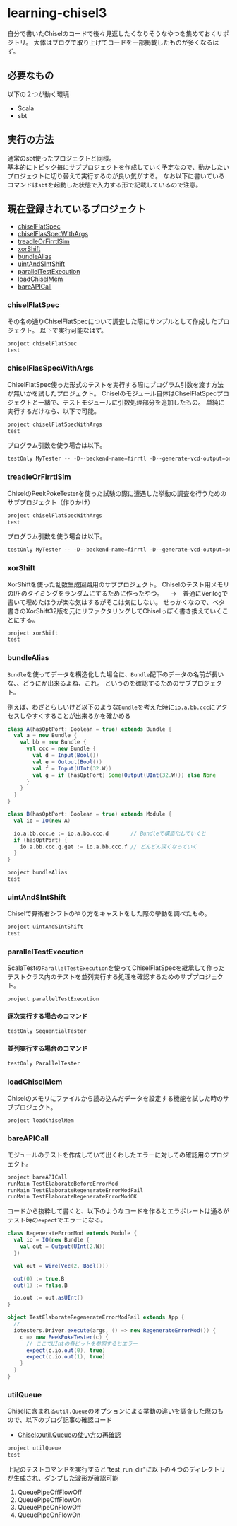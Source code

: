 # learning-chisel3

自分で書いたChiselのコードで後々見返したくなりそうなやつを集めておくリポジトリ。
大体はブログで取り上げてコードを一部掲載したものが多くなるはず。

## 必要なもの

以下の２つが動く環境

- Scala
- sbt

## 実行の方法

通常のsbt使ったプロジェクトと同様。<br>
基本的にトピック毎にサブプロジェクトを作成していく予定なので、動かしたいプロジェクトに切り替えて実行するのが良い気がする。
なお以下に書いているコマンドは`sbt`を起動した状態で入力する形で記載しているので注意。

## 現在登録されているプロジェクト

- [chiselFlatSpec](#chiselFlatSpec)
- [chiselFlasSpecWithArgs](#chiselFlasSpecWithArgs)
- [treadleOrFirrtlSim](#treadleOrFirrtlSim)
- [xorShift](#xorShift)
- [bundleAlias](#bundleAlias)
- [uintAndSIntShift](#uintAndSIntShift)
- [parallelTestExecution](#parallelTestExecution)
- [loadChiselMem](#loadChiselMem)
- [bareAPICall](#bareAPICall)

### chiselFlatSpec
その名の通りChiselFlatSpecについて調査した際にサンプルとして作成したプロジェクト。
以下で実行可能なはず。

```scala
project chiselFlatSpec
test
```

### chiselFlasSpecWithArgs
ChiselFlatSpec使った形式のテストを実行する際にプログラム引数を渡す方法が無いかを試したプロジェクト。
Chiselのモジュール自体はChselFlatSpecプロジェクトと一緒で、テストモジュールに引数処理部分を追加したもの。
単純に実行するだけなら、以下で可能。

```scala
project chiselFlatSpecWithArgs
test
```

プログラム引数を使う場合は以下。

```scala
testOnly MyTester -- -D--backend-name=firrtl -D--generate-vcd-output=on -D--is-verbose=true
```

### treadleOrFirrtlSim

ChiselのPeekPokeTesterを使った試験の際に遭遇した挙動の調査を行うためのサブプロジェクト（作りかけ）

```scala
project chiselFlatSpecWithArgs
test
```

プログラム引数を使う場合は以下。

```scala
testOnly MyTester -- -D--backend-name=firrtl -D--generate-vcd-output=on -D--is-verbose=true
```

### xorShift

XorShiftを使った乱数生成回路用のサブプロジェクト。
Chiselのテスト用メモリのI/Fのタイミングをランダムにするために作ったやつ。
　→　普通にVerilogで書いて埋めたほうが楽な気はするがそこは気にしない。
せっかくなので、ベタ書きのXorShift32版を元にリファクタリングしてChiselっぽく書き換えていくことにする。

```scala
project xorShift
test
```

### bundleAlias

`Bundle`を使ってデータを構造化した場合に、`Bundle`配下のデータの名前が長いな、、どうにか出来るよね、これ。
というのを確認するためのサブプロジェクト。

例えば、わざとらしいけど以下のような`Bundle`を考えた時に`io.a.bb.ccc`にアクセスしやすくすることが出来るかを確かめる

```scala
class A(hasOptPort: Boolean = true) extends Bundle {
  val a = new Bundle {
    val bb = new Bundle {
      val ccc = new Bundle {
        val d = Input(Bool())
        val e = Output(Bool())
        val f = Input(UInt(32.W))
        val g = if (hasOptPort) Some(Output(UInt(32.W))) else None
      }
    }
  }
}

class B(hasOptPort: Boolean = true) extends Module {
  val io = IO(new A)

  io.a.bb.ccc.e := io.a.bb.ccc.d       // Bundleで構造化していくと
  if (hasOptPort) {
    io.a.bb.ccc.g.get := io.a.bb.ccc.f // どんどん深くなっていく
  }
}
```

```scala
project bundleAlias
test
```

### uintAndSIntShift

Chiselで算術右シフトのやり方をキャストをした際の挙動を調べたもの。

```scala
project uintAndSIntShift
test
```

### parallelTestExecution

ScalaTestの`ParallelTestExecution`を使ってChiselFlatSpecを継承して作った
テストクラス内のテストを並列実行する処理を確認するためのサブプロジェクト。

```scala
project parallelTestExecution
```

#### 逐次実行する場合のコマンド

```scala
testOnly SequentialTester
```

#### 並列実行する場合のコマンド

```scala
testOnly ParallelTester
```

### loadChiselMem

Chiselのメモリにファイルから読み込んだデータを設定する機能を試した時のサブプロジェクト。

```scala
project loadChiselMem
```

### bareAPICall

モジュールのテストを作成していて出くわしたエラーに対しての確認用のプロジェクト。

```scala
project bareAPICall
runMain TestElaborateBeforeErrorMod
runMain TestElaborateRegenerateErrorModFail
runMain TestElaborateRegenerateErrorModOK
```

コードから抜粋して書くと、以下のようなコードを作るとエラボレートは通るがテスト時の`expect`でエラーになる。

```scala
class RegenerateErrorMod extends Module {
  val io = IO(new Bundle {
    val out = Output(UInt(2.W))
  })

  val out = Wire(Vec(2, Bool()))

  out(0) := true.B
  out(1) := false.B

  io.out := out.asUInt()
}

object TestElaborateRegenerateErrorModFail extends App {
  //
  iotesters.Driver.execute(args, () => new RegenerateErrorMod()) {
    c => new PeekPokeTester(c) {
      // ここでUIntの各ビットを参照するとエラー
      expect(c.io.out(0), true)
      expect(c.io.out(1), true)
    }
  }
}
```

### utilQueue

Chiselに含まれる`util.Queue`のオプションによる挙動の違いを調査した際のもので、以下のブログ記事の確認コード

- [Chiselのutil.Queueの使い方の再確認 ](https://www.tech-diningyo.info/entry/2019/07/07/224321)

```scala
project utilQueue
test
```

上記のテストコマンドを実行すると"test_run_dir"に以下の４つのディレクトリが生成され、ダンプした波形が確認可能

1. QueuePipeOffFlowOff
1. QueuePipeOffFlowOn
1. QueuePipeOnFlowOff
1. QueuePipeOnFlowOn

